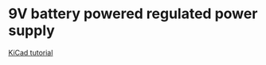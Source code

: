 # 9V battery powered regulated power supply

[KiCad tutorial](https://docs.kicad-pcb.org/5.1/en/getting_started_in_kicad/getting_started_in_kicad.html#layout-printed-circuit-boards)